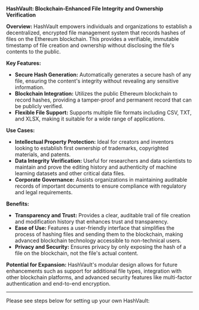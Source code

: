 **HashVault: Blockchain-Enhanced File Integrity and Ownership Verification**

**Overview:**
HashVault empowers individuals and organizations to establish a decentralized, encrypted file management system that records hashes of files on the Ethereum blockchain. This provides a verifiable, immutable timestamp of file creation and ownership without disclosing the file's contents to the public.

**Key Features:**
- **Secure Hash Generation:** Automatically generates a secure hash of any file, ensuring the content's integrity without revealing any sensitive information.
- **Blockchain Integration:** Utilizes the public Ethereum blockchain to record hashes, providing a tamper-proof and permanent record that can be publicly verified.
- **Flexible File Support:** Supports multiple file formats including CSV, TXT, and XLSX, making it suitable for a wide range of applications.

**Use Cases:**
- **Intellectual Property Protection:** Ideal for creators and inventors looking to establish first ownership of trademarks, copyrighted materials, and patents.
- **Data Integrity Verification:** Useful for researchers and data scientists to maintain and prove the editing history and authenticity of machine learning datasets and other critical data files.
- **Corporate Governance:** Assists organizations in maintaining auditable records of important documents to ensure compliance with regulatory and legal requirements.

**Benefits:**
- **Transparency and Trust:** Provides a clear, auditable trail of file creation and modification history that enhances trust and transparency.
- **Ease of Use:** Features a user-friendly interface that simplifies the process of hashing files and sending them to the blockchain, making advanced blockchain technology accessible to non-technical users.
- **Privacy and Security:** Ensures privacy by only exposing the hash of a file on the blockchain, not the file's actual content.

**Potential for Expansion:**
HashVault's modular design allows for future enhancements such as support for additional file types, integration with other blockchain platforms, and advanced security features like multi-factor authentication and end-to-end encryption.

---

Please see steps below for setting up your own HashVault:
